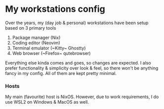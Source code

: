 # My workstations config

Over the years, my (day job & personal) workstations have been setup based on 3 primary tools

1. Package manager (Nix)
1. Coding editor (Neovim)
1. Terminal emulator (~Kitty~ Ghostty)
1. Web browser (~Firefox~ qutebrowser)

Everything else kinda comes and goes, so changes are expected. I also prefer functionality & simplicity over look & feel, so there won't be anything fancy in my config. All of them are kept pretty minimal.

### Hosts

My main (favourite) host is NixOS. However, due to work requirements, I do use WSL2 on Windows & MacOS as well.
